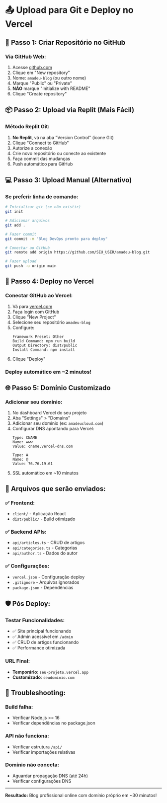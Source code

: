 # 📤 Upload para Git e Deploy no Vercel

## 🔄 Passo 1: Criar Repositório no GitHub

### Via GitHub Web:
1. Acesse [github.com](https://github.com)
2. Clique em "New repository"
3. Nome: `amadeu-blog` (ou outro nome)
4. Marque "Public" ou "Private"
5. **NÃO** marque "Initialize with README"
6. Clique "Create repository"

## 📦 Passo 2: Upload via Replit (Mais Fácil)

### Método Replit Git:
1. **No Replit**, vá na aba "Version Control" (ícone Git)
2. Clique "Connect to GitHub"
3. Autorize a conexão
4. Crie novo repositório ou conecte ao existente
5. Faça commit das mudanças
6. Push automático para GitHub

## 💻 Passo 3: Upload Manual (Alternativo)

### Se preferir linha de comando:
```bash
# Inicializar git (se não existir)
git init

# Adicionar arquivos
git add .

# Fazer commit
git commit -m "Blog DevOps pronto para deploy"

# Conectar ao GitHub
git remote add origin https://github.com/SEU_USER/amadeu-blog.git

# Fazer upload
git push -u origin main
```

## 🚀 Passo 4: Deploy no Vercel

### Conectar GitHub ao Vercel:
1. Vá para [vercel.com](https://vercel.com)
2. Faça login com GitHub
3. Clique "New Project"
4. Selecione seu repositório `amadeu-blog`
5. Configure:
   ```
   Framework Preset: Other
   Build Command: npm run build  
   Output Directory: dist/public
   Install Command: npm install
   ```
6. Clique "Deploy"

### Deploy automático em ~2 minutos!

## 🌐 Passo 5: Domínio Customizado

### Adicionar seu domínio:
1. No dashboard Vercel do seu projeto
2. Aba "Settings" > "Domains"
3. Adicionar seu domínio (ex: `amadeucloud.com`)
4. Configurar DNS apontando para Vercel:
   ```
   Type: CNAME
   Name: www
   Value: cname.vercel-dns.com
   
   Type: A
   Name: @  
   Value: 76.76.19.61
   ```
5. SSL automático em ~10 minutos

## 📁 Arquivos que serão enviados:

### ✅ Frontend:
- `client/` - Aplicação React
- `dist/public/` - Build otimizado

### ✅ Backend APIs:
- `api/articles.ts` - CRUD de artigos
- `api/categories.ts` - Categorias
- `api/author.ts` - Dados do autor

### ✅ Configurações:
- `vercel.json` - Configuração deploy
- `.gitignore` - Arquivos ignorados
- `package.json` - Dependências

## 🛡️ Pós Deploy:

### Testar Funcionalidades:
- ✅ Site principal funcionando
- ✅ Admin acessível em `/admin`
- ✅ CRUD de artigos funcionando
- ✅ Performance otimizada

### URL Final:
- **Temporário**: `seu-projeto.vercel.app`
- **Customizado**: `seudominio.com`

## 🔧 Troubleshooting:

### Build falha:
- Verificar Node.js >= 16
- Verificar dependências no package.json

### API não funciona:
- Verificar estrutura `/api/`
- Verificar importações relativas

### Domínio não conecta:
- Aguardar propagação DNS (até 24h)
- Verificar configurações DNS

---

**Resultado:** Blog profissional online com domínio próprio em ~30 minutos!